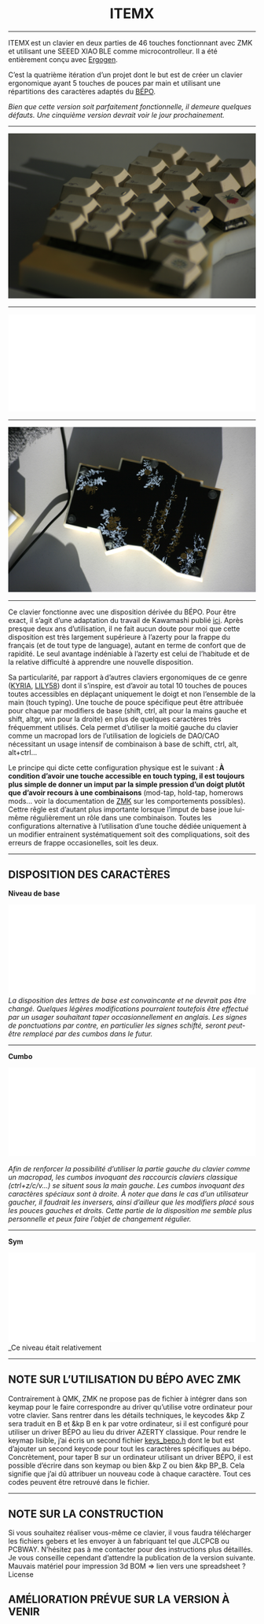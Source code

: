 <h1 align="center">ITEMX</h1>

***

ITEMX est un clavier en deux parties de 46 touches fonctionnant avec ZMK et utilisant une SEEED XIAO BLE comme microcontrolleur. Il a été entièrement conçu avec [Ergogen](https://github.com/ergogen/ergogen).

C’est la quatrième itération d’un projet dont le but est de créer un clavier ergonomique ayant 5 touches de pouces par main et utilisant une répartitions des caractères adaptés du [BÉPO](https://bepo.fr/wiki/Accueil). 

_Bien que cette version soit parfaitement fonctionnelle, il demeure quelques défauts. Une cinquième version devrait voir le jour prochainement._

***

![ITEMX](/docs/images/ITEMX1.JPG)
***
![ITEMX3](/docs/images/key3.png)
***
![ITEMX2](/docs/images/ITEMX2.JPG)
***

Ce clavier fonctionne avec une disposition dérivée du BÉPO. Pour être exact, il s’agit d’une adaptation du travail de Kawamashi publié [ici](https://forum.bepo.fr/viewtopic.php?id=1696). Après presque deux ans d’utilisation, il ne fait aucun doute pour moi que cette disposition est très largement supérieure à l’azerty pour la frappe du français (et de tout type de language), autant en terme de confort que de rapidité. Le seul avantage indéniable à l’azerty est celui de l’habitude et de la relative difficulté à apprendre une nouvelle disposition.

Sa particularité, par rapport à d’autres claviers ergonomiques de ce genre ([KYRIA](https://github.com/foostan/crkbd), [LILY58](https://github.com/kata0510/Lily58)) dont il s’inspire, est d’avoir au total 10 touches de pouces toutes accessibles en déplaçant uniquement le doigt et non l’ensemble de la main (touch typing). Une touche de pouce spécifique peut être attribuée pour chaque par modifiers de base (shift, ctrl, alt pour la mains gauche et shift, altgr, win pour la droite) en plus de quelques caractères très fréquemment utilisés. Cela permet d’utiliser la moitié gauche du clavier comme un macropad lors de l’utilisation de logiciels de DAO/CAO nécessitant un usage intensif de combinaison à base de schift, ctrl, alt, alt+ctrl...

Le principe qui dicte cette configuration physique est le suivant : **À condition d’avoir une touche accessible en touch typing, il est toujours plus simple de donner un imput par la simple pression d’un doigt plutôt que d’avoir recours à une combinaisons** (mod-tap, hold-tap, homerows mods... voir la documentation de [ZMK](https://zmk.dev/docs) sur les comportements possibles). Cettre rêgle est d’autant plus importante lorsque l’imput de base joue lui-même régulièrement un rôle dans une combinaison. Toutes les configurations alternative à l’utilisation d’une touche dédiée uniquement à un modifier entrainent systématiquement soit des compliquations, soit des erreurs de frappe occasionelles, soit les deux.

***

## DISPOSITION DES CARACTÈRES

**Niveau de base**

![BASE](/docs/images/1x/BASE.png)
_La disposition des lettres de base est convaincante et ne devrait pas être changé. Quelques légères modifications pourraient toutefois être effectué par un usager souhaitant taper occasionnellement en anglais. Les signes de ponctuations par contre, en particulier les signes schifté, seront peut-être remplacé par des cumbos dans le futur._ 

***

**Cumbo**

![CUMBO](/docs/images/1x/CUMBO.png)

_Afin de renforcer la possibilité d’utiliser la partie gauche du clavier comme un macropad, les cumbos invoquant des raccourcis claviers classique (ctrl+z/c/v...) se situent sous la main gauche. Les cumbos invoquant des caractères spéciaux sont à droite. À noter que dans le cas d’un utilisateur gaucher, il faudrait les inversers, ainsi d’ailleur que les modifiers placé sous les pouces gauches et droits._
_Cette partie de la disposition me semble plus personnelle et peux faire l’objet de changement régulier._

***

**Sym**

![SYM](/docs/images/1x/CUMBO.png)
_Ce niveau était relativement 
***

## NOTE SUR L’UTILISATION DU BÉPO AVEC ZMK

Contrairement à QMK, ZMK ne propose pas de fichier à intégrer dans son keymap pour le faire correspondre au driver qu’utilise votre ordinateur pour votre clavier. Sans rentrer dans les détails techniques, le keycodes &kp Z sera traduit en B et &kp B en k par votre ordinateur, si il est configuré pour utiliser un driver BÉPO au lieu du driver AZERTY classique. Pour rendre le keymap lisible, j’ai écris un second fichier [keys_bepo.h]() dont le but est d’ajouter un second keycode pour tout les caractères spécifiques au bépo. Concrètement, pour taper B sur un ordinateur utilisant un driver BÉPO, il est possible d’écrire dans son keymap ou bien &kp Z ou bien &kp BP_B. Cela signifie que j’ai dû attribuer un nouveau code à chaque caractère. Tout ces codes peuvent être retrouvé dans le fichier.

***
## NOTE SUR LA CONSTRUCTION

Si vous souhaitez réaliser vous-même ce clavier, il vous faudra télécharger les fichiers gebers et les envoyer à un fabriquant tel que JLCPCB ou PCBWAY. N’hésitez pas à me contacter pour des instructions plus détaillés. Je vous conseille cependant d’attendre la publication de la version suivante. 
Mauvais matériel pour impression 3d 
BOM => lien vers une spreadsheet ? 
License 

## AMÉLIORATION PRÉVUE SUR LA VERSION À VENIR